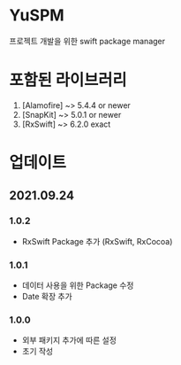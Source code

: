 # YuSPM
프로젝트 개발을 위한 swift package manager

# 포함된 라이브러리
1. [Alamofire] ~> 5.4.4 or newer
2. [SnapKit] ~> 5.0.1 or newer
3. [RxSwift] ~> 6.2.0 exact

# 업데이트

## 2021.09.24

### 1.0.2
- RxSwift Package 추가 (RxSwift, RxCocoa)

### 1.0.1
- 데이터 사용을 위한 Package 수정
- Date 확장 추가

### 1.0.0
- 외부 패키지 추가에 따른 설정
- 초기 작성
